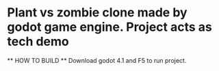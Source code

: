 # Plant vs zombie clone made by godot game engine. Project acts as tech demo
** HOW TO BUILD **
Download godot 4.1 and F5 to run project.
